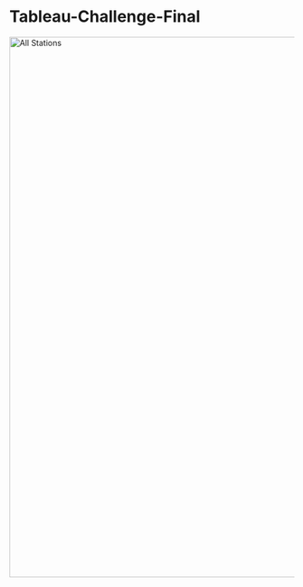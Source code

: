 # Tableau-Challenge-Final





<img width="956" alt="All Stations" src="https://user-images.githubusercontent.com/96028923/170878161-c154ef6b-f5ad-4c74-affd-62f6e3fa160b.png">
